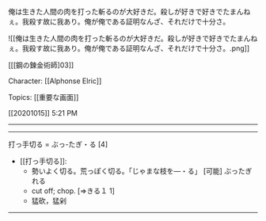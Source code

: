 俺は生きた人間の肉を打った斬るのが大好きだ。殺しが好きで好きでたまんねぇ。我殺す故に我あり。俺が俺である証明なんざ、それだけで十分さ。

![[俺は生きた人間の肉を打った斬るのが大好きだ。殺しが好きで好きでたまんねぇ。我殺す故に我あり。俺が俺である証明なんざ、それだけで十分さ。.png]]

[[[鋼の鍊金術師]03]][](marginnote3app://note/15E0A408-2C78-45DE-9B01-C024105B4FC1)

Character: [[Alphonse Elric]]

Topics: [[重要な画面]]

[[20201015]] 5:21 PM

***
***

打っ手切る = ぶっ-たぎ・る [4] 
- [[打っ手切る]]: 
	- 勢いよく切る。荒っぽく切る。「じゃまな枝を―・る」
[可能] ぶったぎれる
	- cut off; chop. [⇒きる１ 1]
	- 猛砍，猛剁

***